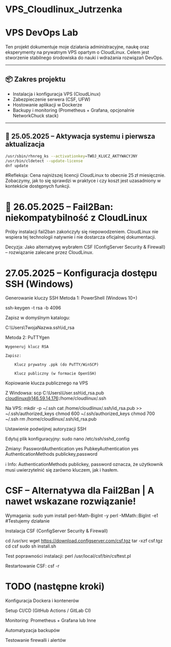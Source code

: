 # VPS_Cloudlinux_Jutrzenka

# VPS DevOps Lab

Ten projekt dokumentuje moje działania administracyjne, naukę oraz eksperymenty na prywatnym VPS opartym o CloudLinux. Celem jest stworzenie stabilnego środowiska do nauki i wdrażania rozwiązań DevOps.

---

## 📦 Zakres projektu

- Instalacja i konfiguracja VPS (CloudLinux)
- Zabezpieczenie serwera (CSF, UFW)
- Hostowanie aplikacji w Dockerze
- Backupy i monitoring (Prometheus + Grafana, opcjonalnie NetworkChuck stack)

---

## 📅 25.05.2025 – Aktywacja systemu i pierwsza aktualizacja

```bash
/usr/sbin/rhnreg_ks --activationkey=TWÓJ_KLUCZ_AKTYWACYJNY
/usr/bin/cldetect --update-license
dnf update
```

#Refleksja:
Cena najniższej licencji CloudLinux to obecnie 25 zł miesięcznie. Zobaczymy, jak to się sprawdzi w praktyce i czy koszt jest uzasadniony w kontekście dostępnych funkcji.

# 📅 26.05.2025 – Fail2Ban: niekompatybilność z CloudLinux
Próby instalacji fail2ban zakończyły się niepowodzeniem.
CloudLinux nie wspiera tej technologii natywnie i nie dostarcza oficjalnej dokumentacji.

Decyzja:
Jako alternatywę wybrałem CSF (ConfigServer Security & Firewall) – rozwiązanie zalecane przez CloudLinux.

# 27.05.2025 – Konfiguracja dostępu SSH (Windows)

Generowanie kluczy SSH
Metoda 1: PowerShell (Windows 10+)

ssh-keygen -t rsa -b 4096

Zapisz w domyślnym katalogu:

C:\Users\TwojaNazwa\.ssh\id_rsa

Metoda 2: PuTTYgen

    Wygeneruj klucz RSA

    Zapisz:

        Klucz prywatny .ppk (do PuTTY/WinSCP)

        Klucz publiczny (w formacie OpenSSH)

Kopiowanie klucza publicznego na VPS

Z Windowsa:
scp C:\Users\User\.ssh\id_rsa.pub cloudlinux@146.59.14.176:/home/cloudlinux/.ssh

Na VPS:
mkdir -p ~/.ssh
cat /home/cloudlinux/.ssh/id_rsa.pub >> ~/.ssh/authorized_keys
chmod 600 ~/.ssh/authorized_keys
chmod 700 ~/.ssh
rm /home/cloudlinux/.ssh/id_rsa.pub

Ustawienie podwójnej autoryzacji SSH

Edytuj plik konfiguracyjny:
sudo nano /etc/ssh/sshd_config

Zmiany:
PasswordAuthentication yes
PubkeyAuthentication yes
AuthenticationMethods publickey,password

ℹ️ Info:
AuthenticationMethods publickey, password oznacza, że użytkownik musi uwierzytelnić się zarówno kluczem, jak i hasłem.


# CSF – Alternatywa dla Fail2Ban | A nawet wskazane rozwiązanie!

Wymagania:
sudo yum install perl-Math-BigInt -y
perl -MMath::BigInt -e1 #Testujemy działanie

Instalacja CSF (ConfigServer Security & Firewall)

cd /usr/src
wget https://download.configserver.com/csf.tgz
tar -xzf csf.tgz
cd csf
sudo sh install.sh

Test poprawności instalacji:
perl /usr/local/csf/bin/csftest.pl

Restartowanie CSF:
csf -r


# TODO (następne kroki)

Konfiguracja Dockera i kontenerów

Setup CI/CD (GitHub Actions / GitLab CI)

Monitoring: Prometheus + Grafana lub Inne

Automatyzacja backupów

Testowanie firewalli i alertów